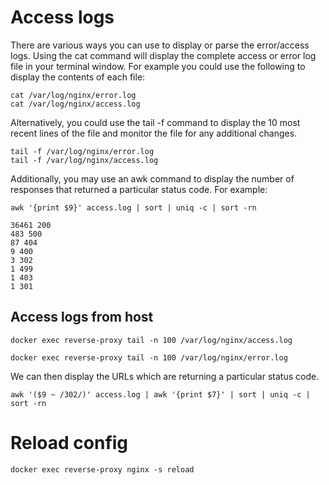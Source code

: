 # Access logs
There are various ways you can use to display or parse the error/access logs. Using the cat command will display the complete access or error log file in your terminal window. For example you could use the following to display the contents of each file:

    cat /var/log/nginx/error.log
    cat /var/log/nginx/access.log

Alternatively, you could use the tail -f command to display the 10 most recent lines of the file and monitor the file for any additional changes.

    tail -f /var/log/nginx/error.log
    tail -f /var/log/nginx/access.log

Additionally, you may use an awk command to display the number of responses that returned a particular status code. For example:

    awk '{print $9}' access.log | sort | uniq -c | sort -rn

    36461 200
    483 500
    87 404
    9 400
    3 302
    1 499
    1 403
    1 301

## Access logs from host

    docker exec reverse-proxy tail -n 100 /var/log/nginx/access.log

    docker exec reverse-proxy tail -n 100 /var/log/nginx/error.log

We can then display the URLs which are returning a particular status code.

    awk '($9 ~ /302/)' access.log | awk '{print $7}' | sort | uniq -c | sort -rn

# Reload config
    docker exec reverse-proxy nginx -s reload